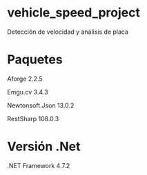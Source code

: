 
# vehicle_speed_project

Detección de velocidad y análisis de placa

# Paquetes 

Aforge 2.2.5

Emgu.cv 3.4.3

Newtonsoft.Json 13.0.2

RestSharp 108.0.3

# Versión .Net

.NET Framework 4.7.2


